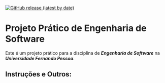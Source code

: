 [![GitHub release (latest by date)](https://img.shields.io/github/v/release/RetlavSource/ESOF_Projecto?color=green&label=%C3%BAltima%20vers%C3%A3o&style=plastic)](https://github.com/RetlavSource/ESOF_Project/releases)

# Projeto Prático de Engenharia de Software

Este é um projeto prático para a disciplina de  ***Engenharia de Software*** na ***Universidade Fernando Pessoa***.

## Instruções e Outros: